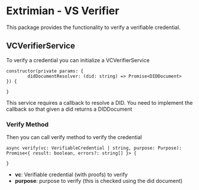 # Extrimian - VS Verifier
This package provides the functionality to verify a verifiable credential.

## VCVerifierService

To verify a credential you can initialize a VCVerifierService

```
constructor(private params: {
        didDocumentResolver: (did: string) => Promise<DIDDocument>
}) {

}
```

This service requires a callback to resolve a DID. You need to implement the callback so that given a did returns a DIDDocument

### Verify Method
Then you can call verify method to verify the credential

```
async verify(vc: VerifiableCredential | string, purpose: Purpose): Promise<{ result: boolean, errors?: string[] }> {

}
```
+ **vc**: Verifiable credential (with proofs) to verify
+ **purpose**: purpose to verify (this is checked using the did document)
